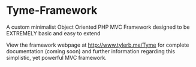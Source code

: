 Tyme-Framework
==============

A custom minimalist Object Oriented PHP MVC Framework designed to be EXTREMELY basic and easy to extend

View the framework webpage at <a href='http://www.tylerb.me/Tyme' target='_blank'>http://www.tylerb.me/Tyme</a> for complete documentation (coming soon) and further information
regarding this simplistic, yet powerful MVC framework.

